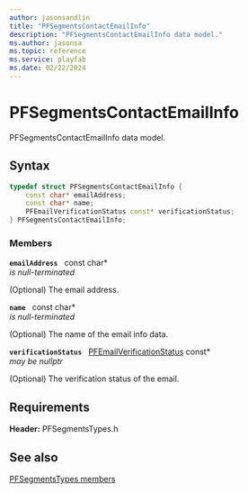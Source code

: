 ```yaml
---
author: jasonsandlin
title: "PFSegmentsContactEmailInfo"
description: "PFSegmentsContactEmailInfo data model."
ms.author: jasonsa
ms.topic: reference
ms.service: playfab
ms.date: 02/22/2024
---
```


# PFSegmentsContactEmailInfo  

PFSegmentsContactEmailInfo data model.  

## Syntax  
  
```cpp
typedef struct PFSegmentsContactEmailInfo {  
    const char* emailAddress;  
    const char* name;  
    PFEmailVerificationStatus const* verificationStatus;  
} PFSegmentsContactEmailInfo;  
```
  
### Members  
  
**`emailAddress`** &nbsp; const char*  
*is null-terminated*  
  
(Optional) The email address.
  
**`name`** &nbsp; const char*  
*is null-terminated*  
  
(Optional) The name of the email info data.
  
**`verificationStatus`** &nbsp; [PFEmailVerificationStatus](../../pftypes/enums/pfemailverificationstatus.md) const*  
*may be nullptr*  
  
(Optional) The verification status of the email.
  
  
## Requirements  
  
**Header:** PFSegmentsTypes.h
  
## See also  
[PFSegmentsTypes members](../pfsegmentstypes_members.md)  

  
  
